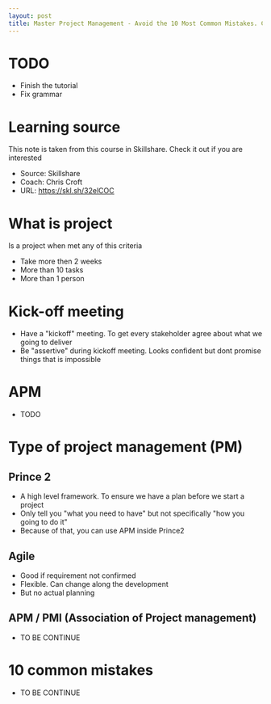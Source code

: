 ```yaml
---
layout: post
title: Master Project Management - Avoid the 10 Most Common Mistakes. Chapter 1
---
```


# TODO

- Finish the tutorial
- Fix grammar

# Learning source

This note is taken from this course in Skillshare. Check it out if you are interested 

- Source: Skillshare
- Coach: Chris Croft
- URL: https://skl.sh/32elCOC

# What is project

Is a project when met any of this criteria 

- Take more then 2 weeks
- More than 10 tasks
- More than 1 person

# Kick-off meeting

- Have a "kickoff" meeting. To get every stakeholder agree about what we going to deliver
- Be "assertive" during kickoff meeting. Looks confident but dont promise things that is impossible

# APM

- TODO

# Type of project management (PM)

## Prince 2

- A high level framework. To ensure we have a plan before we start a project
- Only tell you "what you need to have" but not specifically "how you going to do it"
- Because of that, you can use APM inside Prince2

## Agile

- Good if requirement not confirmed
- Flexible. Can change along the development
- But no actual planning

## APM / PMI (Association of Project management)

- TO BE CONTINUE

# 10 common mistakes

- TO BE CONTINUE
